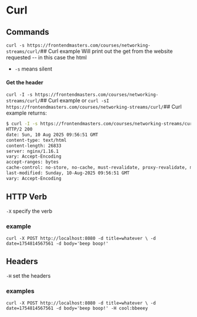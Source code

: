 # Curl

## Commands

`curl -s https://frontendmasters.com/courses/networking-streams/curl/`## Curl example
Will print out the get from the website requested -- in this case the html

- `-s` means silent

#### Get the header

`curl -I -s https://frontendmasters.com/courses/networking-streams/curl/`## Curl example
or
`curl -sI https://frontendmasters.com/courses/networking-streams/curl/`## Curl example
returns:

```bash
$ curl -I -s https://frontendmasters.com/courses/networking-streams/curl/
HTTP/2 200
date: Sun, 10 Aug 2025 09:56:51 GMT
content-type: text/html
content-length: 26833
server: nginx/1.16.1
vary: Accept-Encoding
accept-ranges: bytes
cache-control: no-store, no-cache, must-revalidate, proxy-revalidate, max-age=0
last-modified: Sunday, 10-Aug-2025 09:56:51 GMT
vary: Accept-Encoding
```

## HTTP Verb

`-X` specify the verb

### example

`curl -X POST http://localhost:8080 -d title=whatever \
-d date=1754814567561 -d body='beep boop!'`

## Headers

`-H` set the headers

### examples
`curl -X POST http://localhost:8080 -d title=whatever \
-d date=1754814567561 -d body='beep boop!' -H cool:bbeeey`

